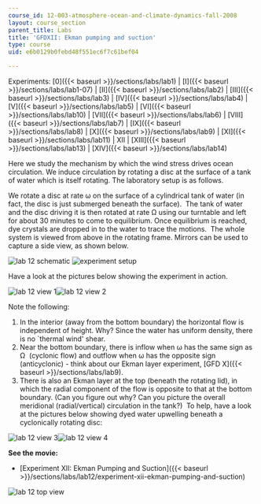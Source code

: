 ```yaml
---
course_id: 12-003-atmosphere-ocean-and-climate-dynamics-fall-2008
layout: course_section
parent_title: Labs
title: 'GFDXII: Ekman pumping and suction'
type: course
uid: e6b0129b0febd48f551ec6f7c61bef04

---
```


Experiments: [0]({{< baseurl >}}/sections/labs/lab1) | [I]({{< baseurl >}}/sections/labs/lab1-07) | [II]({{< baseurl >}}/sections/labs/lab2) | [III]({{< baseurl >}}/sections/labs/lab3) | [IV]({{< baseurl >}}/sections/labs/lab4) | [V]({{< baseurl >}}/sections/labs/lab5) | [VI]({{< baseurl >}}/sections/labs/lab10) | [VII]({{< baseurl >}}/sections/labs/lab6) | [VIII]({{< baseurl >}}/sections/labs/lab7) | [IX]({{< baseurl >}}/sections/labs/lab8) | [X]({{< baseurl >}}/sections/labs/lab9) | [XI]({{< baseurl >}}/sections/labs/lab11) | XII | [XIII]({{< baseurl >}}/sections/labs/lab13) | [XIV]({{< baseurl >}}/sections/labs/lab14)

Here we study the mechanism by which the wind stress drives ocean circulation. We induce circulation by rotating a disc at the surface of a tank of water which is itself rotating. The laboratory setup is as follows.

We rotate a disc at rate ω on the surface of a cylindrical tank of water (in fact, the disc is just submerged beneath the surface).  The tank of water and the disc driving it is then rotated at rate Ω using our turntable and left for about 30 minutes to come to equilibrium. Once equilibrium is reached, dye crystals are dropped in to the water to trace the motions.  The whole system is viewed from above in the rotating frame. Mirrors can be used to capture a side view, as shown below.

![lab 12 schematic](/courses/earth-atmospheric-and-planetary-sciences/12-003-atmosphere-ocean-and-climate-dynamics-fall-2008/labs/winddriv.jpg) ![experiment setup](/courses/earth-atmospheric-and-planetary-sciences/12-003-atmosphere-ocean-and-climate-dynamics-fall-2008/labs/MVC007F1.jpg)

Have a look at the pictures below showing the experiment in action.

![lab 12 view 1](/courses/earth-atmospheric-and-planetary-sciences/12-003-atmosphere-ocean-and-climate-dynamics-fall-2008/labs/MVC002F1.jpg)![lab 12 view 2](/courses/earth-atmospheric-and-planetary-sciences/12-003-atmosphere-ocean-and-climate-dynamics-fall-2008/labs/MVC005F2.jpg)

Note the following:

1.  In the interior (away from the bottom boundary) the horizontal flow is independent of height. Why? Since the water has uniform density, there is no &grave;thermal wind' shear.
2.  Near the bottom boundary, there is inflow when ω has the same sign as Ω  (cyclonic flow) and outflow when ω has the opposite sign (anticyclonic) - think about our Ekman layer experiment, [GFD X]({{< baseurl >}}/sections/labs/lab9).
3.  There is also an Ekman layer at the top (beneath the rotating lid), in which the radial component of the flow is opposite to that at the bottom boundary. (Can you figure out why? Can you picture the overall meridional (radial/vertical) circulation in the tank?)  To help, have a look at the pictures below showing dyed water upwelling beneath a cyclonically rotating disc:

![lab 12 view 3](/courses/earth-atmospheric-and-planetary-sciences/12-003-atmosphere-ocean-and-climate-dynamics-fall-2008/labs/MVC003F1.jpg)![lab 12 view 4](/courses/earth-atmospheric-and-planetary-sciences/12-003-atmosphere-ocean-and-climate-dynamics-fall-2008/labs/MVC004F3.jpg)

**See the movie:** 

*   [Experiment XII: Ekman Pumping and Suction]({{< baseurl >}}/sections/labs/lab12/experiment-xii-ekman-pumping-and-suction)

![lab 12 top view](/courses/earth-atmospheric-and-planetary-sciences/12-003-atmosphere-ocean-and-climate-dynamics-fall-2008/labs/000634018.jpg)